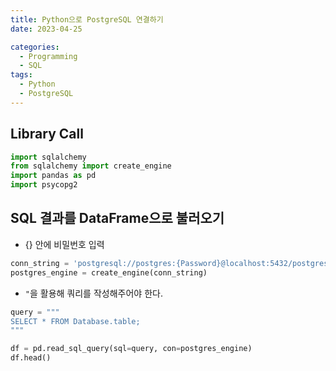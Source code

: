 ```yaml
---
title: Python으로 PostgreSQL 연결하기
date: 2023-04-25

categories:
  - Programming
  - SQL
tags:
  - Python
  - PostgreSQL
---
```


## Library Call
```python
import sqlalchemy
from sqlalchemy import create_engine
import pandas as pd
import psycopg2
```

## SQL 결과를 DataFrame으로 불러오기
- {} 안에 비밀번호 입력

```python
conn_string = 'postgresql://postgres:{Password}@localhost:5432/postgres'
postgres_engine = create_engine(conn_string)
```

- `"`을 활용해 쿼리를 작성해주어야 한다.

```python
query = """
SELECT * FROM Database.table;
"""

df = pd.read_sql_query(sql=query, con=postgres_engine)
df.head()
```
